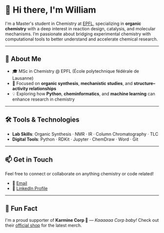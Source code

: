 # 👋 Hi there, I'm William

I'm a Master's student in Chemistry at [EPFL](https://www.epfl.ch/), specializing in **organic chemistry** with a deep interest in reaction design, catalysis, and molecular mechanisms. I’m passionate about bridging experimental chemistry with computational tools to better understand and accelerate chemical research.

---

## 🔬 About Me

- 🎓 MSc in Chemistry @ EPFL (École polytechnique fédérale de Lausanne)
- 🧪 Focused on **organic synthesis**, **mechanistic studies**, and **structure–activity relationships**
- 💡 Exploring how **Python**, **cheminformatics**, and **machine learning** can enhance research in chemistry

---

## 🛠️ Tools & Technologies

- **Lab Skills**: Organic Synthesis · NMR · IR · Column Chromatography · TLC
- **Digital Tools**: Python · RDKit · Jupyter · ChemDraw · Word · Git

---

## 📫 Get in Touch

Feel free to connect or collaborate on anything chemistry or code related!

- 📨 [Email](william.pellassy@epfl.ch)
- 🔗 [LinkedIn Profile](https://www.linkedin.com/in/william-pellassy-b095562a4/)

---

## 🎉 Fun Fact

I'm a proud supporter of **Karmine Corp 💙** — *Kaaaaaa Corp baby!*
Check out their [official shop](https://www.karminecorp.fr/pages/shop) for the latest merch.
